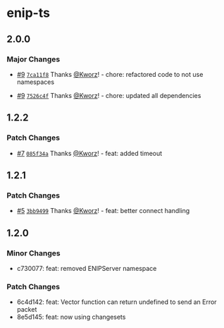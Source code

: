 # enip-ts

## 2.0.0

### Major Changes

- [#9](https://github.com/Kworz/ts-enip/pull/9) [`7ca11f8`](https://github.com/Kworz/ts-enip/commit/7ca11f84370b0b4d1f491205aa319cfa0d1a174c) Thanks [@Kworz](https://github.com/Kworz)! - chore: refactored code to not use namespaces

- [#9](https://github.com/Kworz/ts-enip/pull/9) [`7526c4f`](https://github.com/Kworz/ts-enip/commit/7526c4f6ff9b2a1615016a0edc3dfd9cdd3ac7ad) Thanks [@Kworz](https://github.com/Kworz)! - chore: updated all dependencies

## 1.2.2

### Patch Changes

- [#7](https://github.com/Kworz/ts-enip/pull/7) [`085f34a`](https://github.com/Kworz/ts-enip/commit/085f34a0fbd2169fc2d98e1ce555ae27f44ffdc5) Thanks [@Kworz](https://github.com/Kworz)! - feat: added timeout

## 1.2.1

### Patch Changes

- [#5](https://github.com/Kworz/ts-enip/pull/5) [`3bb9499`](https://github.com/Kworz/ts-enip/commit/3bb94996cb020a6e874849fcb29c42f0f212f6b0) Thanks [@Kworz](https://github.com/Kworz)! - feat: better connect handling

## 1.2.0

### Minor Changes

- c730077: feat: removed ENIPServer namespace

### Patch Changes

- 6c4d142: feat: Vector function can return undefined to send an Error packet
- 8e5d145: feat: now using changesets
